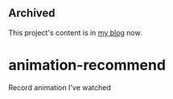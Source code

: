 ## Archived

This project's content is in [my blog](https://github.com/Rotten-LKZ/valaxy-blog) now.

# animation-recommend

Record animation I've watched
